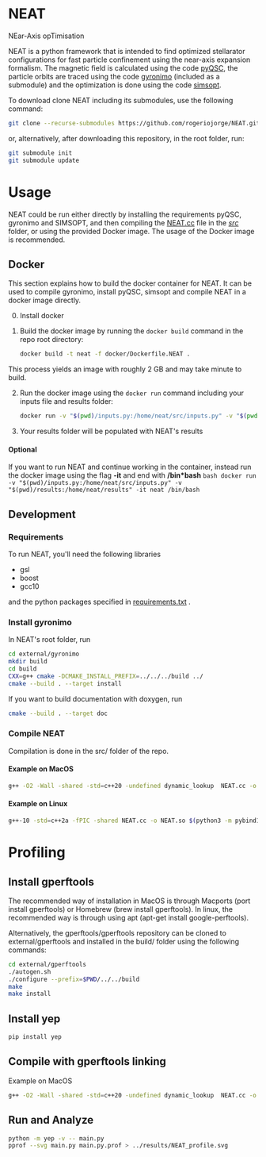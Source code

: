 # **NEAT**
NEar-Axis opTimisation

NEAT is a python framework that is intended to find optimized stellarator configurations for fast particle confinement using the near-axis expansion formalism.
The magnetic field is calculated using the code [pyQSC](https://github.com/landreman/pyQSC/), the particle orbits are traced using the code [gyronimo](https://github.com/prodrigs/gyronimo) (included as a submodule) and the optimization is done using the code [simsopt](https://github.com/hiddenSymmetries/).

To download clone NEAT including its submodules, use the following command:

```bash
git clone --recurse-submodules https://github.com/rogeriojorge/NEAT.git
```
or, alternatively, after downloading this repository, in the root folder, run:

```bash
git submodule init
git submodule update
```

# Usage

NEAT could be run either directly by installing the requirements pyQSC, gyronimo and SIMSOPT, and then compiling the [NEAT.cc](src/NEAT.cc) file in the *[src](src/)* folder, or using the provided Docker image. The usage of the Docker image is recommended.

## Docker

This section explains how to build the docker container for NEAT. It can be used to compile gyronimo, install pyQSC, simsopt and compile NEAT in a docker image directly.

0. Install docker

1. Build the docker image by running the `docker build` command in the repo root directory:
   ```bash
   docker build -t neat -f docker/Dockerfile.NEAT .
   ```
This process yields an image with roughly 2 GB and may take minute to build.

2. Run the docker image using the `docker run` command including your inputs file and results folder:
    ``` bash
    docker run -v "$(pwd)/inputs.py:/home/neat/src/inputs.py" -v "$(pwd)/results:/home/neat/results" neat
    ```

3. Your results folder will be populated with NEAT's results

#### Optional
If you want to run NEAT and continue working in the container, instead run the docker image using the flag **-it** and end with **/bin*bash**
    ```bash
    docker run -v "$(pwd)/inputs.py:/home/neat/src/inputs.py" -v "$(pwd)/results:/home/neat/results" -it neat /bin/bash
    ```

## Development

### Requirements
To run NEAT, you'll need the following libraries

* gsl
* boost
* gcc10

and the python packages specified in [requirements.txt](requirements.txt) .

### Install gyronimo
In NEAT's root folder, run

```bash
cd external/gyronimo
mkdir build
cd build
CXX=g++ cmake -DCMAKE_INSTALL_PREFIX=../../../build ../
cmake --build . --target install
```

If you want to build documentation with doxygen, run

```bash
cmake --build . --target doc
```

### Compile NEAT

Compilation is done in the src/ folder of the repo.

#### Example on MacOS

```bash
g++ -O2 -Wall -shared -std=c++20 -undefined dynamic_lookup  NEAT.cc -o NEAT.so $(python3 -m pybind11 --includes) -I/opt/local/include -L/opt/local/lib -lgsl -L../build/lib -lgyronimo -I../build/include -Wl,-rpath ../build/lib
```

#### Example on Linux

```bash
g++-10 -std=c++2a -fPIC -shared NEAT.cc -o NEAT.so $(python3 -m pybind11 --includes) -L/usr/lib -lgsl -L../build/lib -lgyronimo -I../build/include/gyronimo -Wl,-rpath ../build/lib
```

# Profiling

## Install gperftools

The recommended way of installation in MacOS is through Macports (port install gperftools) or Homebrew (brew install gperftools).
In linux, the recommended way is through using apt (apt-get install google-perftools).

Alternatively, the gperftools/gperftools repository can be cloned to external/gperftools and installed in the build/ folder using the following commands:

```bash
cd external/gperftools
./autogen.sh
./configure --prefix=$PWD/../../build
make
make install
```

## Install yep

```bash
pip install yep
```

## Compile with gperftools linking

Example on MacOS

```bash
g++ -O2 -Wall -shared -std=c++20 -undefined dynamic_lookup  NEAT.cc -o NEAT.so $(python3 -m pybind11 --includes) -I/opt/local/include -L/opt/local/lib -lgsl -lprofiler -L../build/lib -lgyronimo -I../build/include -Wl,-rpath ../build/lib
```

## Run and Analyze

```bash
python -m yep -v -- main.py
pprof --svg main.py main.py.prof > ../results/NEAT_profile.svg
```

